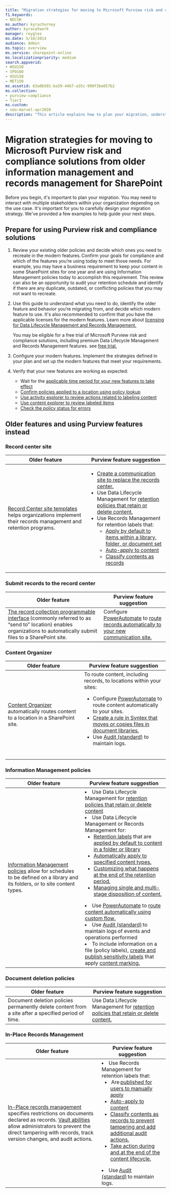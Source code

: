 ```yaml
---
title: "Migration strategies for moving to Microsoft Purview risk and compliance solutions from older information management and records management for SharePoint"
f1.keywords:
- NOCSH
ms.author: kyrachurney
author: kyracatwork
manager: roygles
ms.date: 5/16/2014
audience: Admin
ms.topic: overview
ms.service: sharepoint-online
ms.localizationpriority: medium
search.appverid:
- WSU150
- SPO160
- OSU150
- MET150
ms.assetid: 63a0b501-ba59-44b7-a35c-999f3be057b2
ms.collection:
- purview-compliance
- Tier3
ms.custom:
- seo-marvel-apr2020
description: "This article explains how to plan your migration, understand the modern solution, and decide which modern solution to use."
---
```


# Migration strategies for moving to Microsoft Purview risk and compliance solutions from older information management and records management for SharePoint 

Before you begin, it's important to plan your migration. You may need to interact with multiple stakeholders within your organization depending on the use case. It's important for you to carefully design your migration strategy. We've provided a few examples to help guide your next steps. 

## Prepare for using Purview risk and compliance solutions 

1. Review your existing older policies and decide which ones you need to recreate in the modern features. Confirm your goals for compliance and which of the features you’re using today to meet those needs. For example, you may have a business requirement to keep your content in some SharePoint sites for one year and are using Information Management policies today to accomplish this requirement. This review can also be an opportunity to audit your retention schedule and identify if there are any duplicate, outdated, or conflicting policies that you may not want to recreate. 

1. Use this guide to understand what you need to do, identify the older feature and behavior you’re migrating from, and decide which modern feature to use. It's also recommended to confirm that you have the applicable licenses for the modern features. Learn more about [licensing for Data Lifecycle Management and Records Management.](/office365/servicedescriptions/microsoft-365-service-descriptions/microsoft-365-tenantlevel-services-licensing-guidance/microsoft-365-security-compliance-licensing-guidance)

    You may be eligible for a free trial of Microsoft Purview risk and compliance solutions, including premium Data Lifecycle Management and Records Management features. see [free trial.](/purview/compliance-easy-trials) 

1. Configure your modern features. Implement the strategies defined in your plan and set up the modern features that meet your requirements. 

1. Verify that your new features are working as expected: 

    - Wait for the [applicable time period for your new features to take effect](/purview/retention?branch=main&branchFallbackFrom=pr-en-us-5917&tabs=table-overriden) 
    - [Confirm policies applied to a location using policy lookup](/purview/retention?tabs=table-overriden&branch=main) 
    - [Use activity explorer to review actions related to labeling content](/purview/data-classification-activity-explorer?branch=main)
    - [Use content explorer to review labeled items](/purview/data-classification-content-explorer?branch=main)
    - [Check the policy status for errors](/microsoft-365/troubleshoot/retention/identify-errors-in-retention-and-retention-label-policies)
    
## Older features and using Purview features instead 

### Record center site 


|Older feature  |Purview feature suggestion  |
|---------|---------|
|[Record Center site templates](https://support.microsoft.com/en-us/office/create-a-records-center-6bf1488b-62a8-486c-90dd-54b6bcce4b3a#:~:text=You%20need%20to%20take%20the%20following%20steps%20to,on%20the%20Records%20Center%20site.%20...%20See%20More.) helps organizations implement their records management and retention programs.    |<ul><li> [Create a communication site to replace the records center.](https://support.microsoft.com/en-us/office/create-a-team-or-communication-site-551e190a-8fbe-47ae-a88a-798b443c46b1)<li> Use Data Lifecycle Management for [retention policies that retain or delete content.](/purview/create-retention-policies?tabs=teams-retention)  <li> Use Records Management for retention labels that: <br><ul><li>[Apply by default to items within a library, folder, or document set](/purview/create-apply-retention-labels?tabs=manual-outlook%2Cdefault-label-for-sharepoint)</li></li><li>[Auto-apply to content](/purview/apply-retention-labels-automatically)</li><li>[Classify contents as records](/purview/declare-records)</li>  |

### Submit records to the record center 


|Older feature   |Purview feature suggestion   |
|---------|---------|
|[The record collection programmable interface](https://support.microsoft.com/en-us/office/introduction-to-the-records-center-bae6ca5a-7b19-40e0-b433-e3613a747c2c) (commonly referred to as “send to” location) enables organizations to automatically submit files to a SharePoint site.      | Configure [PowerAutomate](/power-automate/getting-started) to [route records automatically to your new communication site.](/dynamics365/customer-service/routing-trigger-automatic)        |
 
### Content Organizer 

|Older feature   |Purview feature suggestion   |
|---------|---------|
|[Content Organizer](https://support.microsoft.com/en-us/office/configure-the-content-organizer-to-route-documents-b0875658-69bc-4f48-addb-e3c5f01f2d9a) automatically routes content to a location in a SharePoint site. |To route content, including records, to locations within your sites:<br><ul> <li> Configure [PowerAutomate](/power-automate/getting-started) to route content automatically to your sites.<li>[Create a rule in Syntex that moves or copies files in document libraries.](/microsoft-365/syntex/content-processing-create-rules)</li><li>Use [Audit (standard)](/purview/audit-solutions-overview?view=o365-worldwide&preserve-view=true) to maintain logs.</li><br></ul>       |

### Information Management policies 

|Older feature  |Purview feature suggestion  |
|---------|---------|
|[Information Management policies](intro-to-info-mgmt-policies.md) allow for schedules to be defined on a library and its folders, or to site content types. | <li> Use Data Lifecycle Management for [retention policies that retain or delete content](/purview/create-retention-policies?tabs=teams-retention%22%20%5Ct%20%22_blank)<li>Use Data Lifecycle Management or Records Management for:<br><ul> <li> [Retention labels](/purview/create-apply-retention-labels?tabs=manual-outlook%2Cdefault-label-for-sharepoint) that are [applied by default to content in a folder or library](/purview/create-apply-retention-labels?tabs=manual-outlook%2Cdefault-label-for-sharepoint)<li> [Automatically apply to specified content types.](/microsoft-365/community/auto-apply-retention-labels-in-office-365-using-content-types-and-metadata)<li>[Customizing what happens at the end of the retention period.](/purview/retention-label-flow)<li>[Managing single and multi-stage disposition of content.](/purview/disposition?view=o365-worldwide&preserve-view=true)</br></ul> </li><li>Use [PowerAutomate](/power-automate/getting-started) to [route content automatically using custom flow.](/dynamics365/customer-service/routing-trigger-automatic)<li>Use [Audit (standard)](/purview/audit-solutions-overview?view=o365-worldwide%22%20%5Cl%20%22audit-standard%22%20%5Ct%20%22_blank&preserve-view=true) to maintain logs of events and operations performed<li>To include information on a file (policy labels), [create and publish sensitivity labels](/purview/create-sensitivity-labels?view=o365-worldwide&preserve-view=true) that apply [content marking.](/purview/sensitivity-labels-office-apps)  	       |

### Document deletion policies 


|Older feature  |Purview feature suggestion  |
|---------|---------|
|Document deletion policies permanently delete content from a site after a specified period of time.      |Use Data Lifecycle Management for [retention policies that retain or delete content.](/purview/create-retention-policies?tabs=teams-retention%22%20%5Ct%20%22_blank)          |


### In-Place Records Management 


|Older feature  |Purview feature suggestion |
|---------|---------|
|[In-Place records management](https://support.microsoft.com/en-us/office/configuring-in-place-records-management-7707a878-780c-4be6-9cb0-9718ecde050a#:~:text=If%20not%20already%20done%2C%20you%20need%20to%20activate,features%20%2C%20find%20In%20Place%20...%20See%20More) specifies restrictions on documents declared as records. [Vault abilities](https://support.microsoft.com/en-us/office/introduction-to-the-records-center-bae6ca5a-7b19-40e0-b433-e3613a747c2c) allow administrators to prevent the direct tampering with records, track version changes, and audit actions.     |<li>Use Records Management for retention labels that:<br><ul> <li> Are [published for users to manually apply](/purview/create-apply-retention-labels?tabs=manual-outlook%2Cdefault-label-for-sharepoint&branch=main) <li>[Auto-apply to content](/purview/apply-retention-labels-automatically?branch=main)<li>[Classify contents as records to prevent tampering and add additional audit actions.](/purview/declare-records?branch=main)<li>[Take action during and at the end of the content lifecycle.](/purview/file-plan-manager?branch=main)</br></ul></li><li>Use [Audit (standard)](/purview/audit-solutions-overview?view=o365-worldwide&preserve-view=true&branch=main) to maintain logs.</li>|


